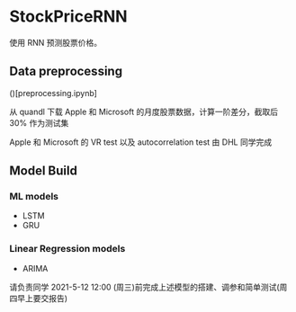 # StockPriceRNN

使用 RNN 预测股票价格。

## Data preprocessing

()[preprocessing.ipynb]

从 quandl 下载 Apple 和 Microsoft 的月度股票数据，计算一阶差分，截取后 30% 作为测试集

Apple 和 Microsoft 的 VR test 以及 autocorrelation test 由 DHL 同学完成

## Model Build

### ML models

- LSTM
- GRU

### Linear Regression models

- ARIMA

请负责同学 2021-5-12 12:00 (周三)前完成上述模型的搭建、调参和简单测试(周四早上要交报告)
